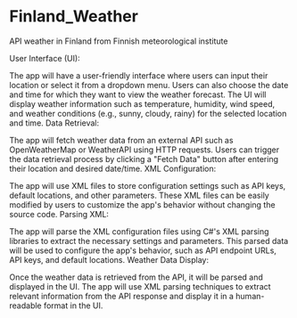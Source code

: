 # Finland_Weather
API weather in Finland from Finnish meteorological institute


User Interface (UI):

The app will have a user-friendly interface where users can input their location or select it from a dropdown menu.
Users can also choose the date and time for which they want to view the weather forecast.
The UI will display weather information such as temperature, humidity, wind speed, and weather conditions (e.g., sunny, cloudy, rainy) for the selected location and time.
Data Retrieval:

The app will fetch weather data from an external API such as OpenWeatherMap or WeatherAPI using HTTP requests.
Users can trigger the data retrieval process by clicking a "Fetch Data" button after entering their location and desired date/time.
XML Configuration:

The app will use XML files to store configuration settings such as API keys, default locations, and other parameters.
These XML files can be easily modified by users to customize the app's behavior without changing the source code.
Parsing XML:

The app will parse the XML configuration files using C#'s XML parsing libraries to extract the necessary settings and parameters.
This parsed data will be used to configure the app's behavior, such as API endpoint URLs, API keys, and default locations.
Weather Data Display:

Once the weather data is retrieved from the API, it will be parsed and displayed in the UI.
The app will use XML parsing techniques to extract relevant information from the API response and display it in a human-readable format in the UI.
